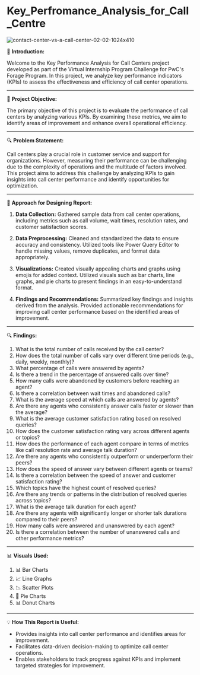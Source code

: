 # Key_Perfromance_Analysis_for_Call_Centre

![contact-center-vs-a-call-center-02-02-1024x410](https://github.com/AkshayShirbhate09/Supply_Chain_Analysis/assets/161019134/6afafe45-16f6-4ae3-9f6c-362b7a0232b9)

🌟 **Introduction:**

Welcome to the Key Performance Analysis for Call Centers project developed as part of the Virtual Internship Program Challenge for PwC's Forage Program. In this project, we analyze key performance indicators (KPIs) to assess the effectiveness and efficiency of call center operations.

---------------------------------------------------------------------------------------------------------------------------------------------------------------------------------------------------------------
🎯 **Project Objective:**

The primary objective of this project is to evaluate the performance of call centers by analyzing various KPIs. By examining these metrics, we aim to identify areas of improvement and enhance overall operational efficiency.

---------------------------------------------------------------------------------------------------------------------------------------------------------------------------------------------------------------
🔍 **Problem Statement:**

Call centers play a crucial role in customer service and support for organizations. However, measuring their performance can be challenging due to the complexity of operations and the multitude of factors involved. This project aims to address this challenge by analyzing KPIs to gain insights into call center performance and identify opportunities for optimization.

---------------------------------------------------------------------------------------------------------------------------------------------------------------------------------------------------------------
🚀 **Approach for Designing Report:**

1. **Data Collection:** Gathered sample data from call center operations, including metrics such as call volume, wait times, resolution rates, and customer satisfaction scores.

2. **Data Preprocessing:** Cleaned and standardized the data to ensure accuracy and consistency. Utilized tools like Power Query Editor to handle missing values, remove duplicates, and format data appropriately.

3. **Visualizations:** Created visually appealing charts and graphs using emojis for added context. Utilized visuals such as bar charts, line graphs, and pie charts to present findings in an easy-to-understand format.

4. **Findings and Recommendations:** Summarized key findings and insights derived from the analysis. Provided actionable recommendations for improving call center performance based on the identified areas of improvement.

---------------------------------------------------------------------------------------------------------------------------------------------------------------------------------------------------------------
🔍 **Findings:**

  1. What is the total number of calls received by the call center?
  2. How does the total number of calls vary over different time periods (e.g., daily, weekly, monthly)?
  3. What percentage of calls were answered by agents?
  4. Is there a trend in the percentage of answered calls over time?
  5. How many calls were abandoned by customers before reaching an agent?
  6. Is there a correlation between wait times and abandoned calls?
  7. What is the average speed at which calls are answered by agents?
  8. Are there any agents who consistently answer calls faster or slower than the average?
  9. What is the average customer satisfaction rating based on resolved queries?
  10. How does the customer satisfaction rating vary across different agents or topics?
  11. How does the performance of each agent compare in terms of metrics like call resolution rate and average talk duration?
  12. Are there any agents who consistently outperform or underperform their peers?
  13. How does the speed of answer vary between different agents or teams?
  14. Is there a correlation between the speed of answer and customer satisfaction rating?
  15. Which topics have the highest count of resolved queries?
  16. Are there any trends or patterns in the distribution of resolved queries across topics?
  17. What is the average talk duration for each agent?
  18. Are there any agents with significantly longer or shorter talk durations compared to their peers?
  19. How many calls were answered and unanswered by each agent?
  20. Is there a correlation between the number of unanswered calls and other performance metrics?

---------------------------------------------------------------------------------------------------------------------------------------------------------------------------------------------------------------
📊 **Visuals Used:**

  1. 📊 Bar Charts
  2. 📈 Line Graphs
  3. 📉 Scatter Plots
  4. 🥧 Pie Charts
  5. 📊 Donut Charts

---------------------------------------------------------------------------------------------------------------------------------------------------------------------------------------------------------------
💡 **How This Report is Useful:**

- Provides insights into call center performance and identifies areas for improvement.
- Facilitates data-driven decision-making to optimize call center operations.
- Enables stakeholders to track progress against KPIs and implement targeted strategies for improvement.
